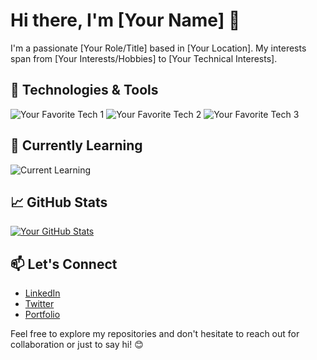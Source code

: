 # Hi there, I'm [Your Name] 👋

I'm a passionate [Your Role/Title] based in [Your Location]. My interests span from [Your Interests/Hobbies] to [Your Technical Interests].

## 🔧 Technologies & Tools

![Your Favorite Tech 1](https://img.shields.io/badge/-Tech1-333333?style=flat&logo=tech1)
![Your Favorite Tech 2](https://img.shields.io/badge/-Tech2-333333?style=flat&logo=tech2)
![Your Favorite Tech 3](https://img.shields.io/badge/-Tech3-333333?style=flat&logo=tech3)

## 🌱 Currently Learning

![Current Learning](https://img.shields.io/badge/-NewTech-333333?style=flat)

## 📈 GitHub Stats

[![Your GitHub Stats](https://github-readme-stats.vercel.app/api?username=your-username&show_icons=true&count_private=true&hide=contribs,issues&theme=radical)](https://github.com/your-username)

## 📫 Let's Connect

- [LinkedIn](https://www.linkedin.com/in/your-linkedin-profile/)
- [Twitter](https://twitter.com/your-twitter-profile/)
- [Portfolio](https://your-portfolio.com/)

Feel free to explore my repositories and don't hesitate to reach out for collaboration or just to say hi! 😊

